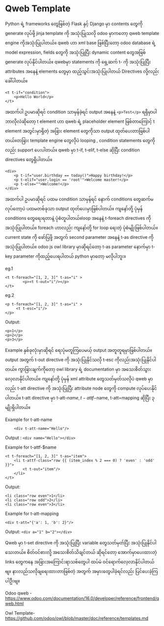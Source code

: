 <h1>Qweb Template</h1>

Python ရဲ့ frameworks တွေဖြစ်တဲ့ Flask နှင့် Django မှာ contents တွေကို generate လုပ်ဖို့ jinja template ကို အသုံးပြုသလို odoo မှာကတော့ qweb template engine ကိုအသုံးပြုပါတယ်။ qweb ဟာ xml base ဖြစ်ပြီးတော့ odoo database ရဲ့ model expression, fields တွေကို အသုံးပြုပြီး dynamic content တွေအဖြစ် generate လုပ်နိုင်ပါတယ်။ qwebမှာ statements ကို ရှေ့ဆက် t- ကို အသုံးပြုပြီး attributes အနေနဲ့ elements တွေမှာ ထည့်သွင်းအသုံးပြုပါတယ် Directives လို့လည်းခေါ်ပါတယ်။
```qweb
<t t-if="condition">
    <p>Hello World</p>
</t>
```


အထက်ပါ ဥပမာဆိုရင် condition သာမှန်ခဲ့ရင် output အနေနဲ့ ```<p>Test</p>``` ရရှိမှာပါ ဘာလိုလဲဆိုတော့ t element ဟာ qweb ရဲ့ placeholder element ဖြစ်တာကြောင့် t element အတွင်းမှာရှိတဲ့ အခြား element တွေကိုသာ output ထုတ်ပေးတာဖြစ်ပါတယ်။တခြား template engine တွေလိုပဲ looping , condition statements တွေကိုလည်း support ပေးပါတယ်။ qweb မှာ t-if, t-elif, t-else ဆိုပြီး condition directives တွေရှိပါတယ်။
```qweb
<div>
	<p t-if="user.birthday == today()">Happy birthday!</p>
	<p t-elif="user.login == 'root'">Welcome master!</p>
	<p t-else="">Welcome!</p>
</div>
```

အထက်ပါ ဥပမာဆိုရင် ပထမ condition သာမှန်ရင် နောက် conditions တွေဆက်မလုပ်တော့ပဲ ပထမတစ်ခုသာ output ထုတ်ပေးမှာဖြစ်ပါတယ်။ ကျနော်တို့ ပုံမှန် conditions တွေရေးရတာနဲ့ ပုံစံတူပါတယ်။loop အနေနဲ့ t-foreach directives ကို အသုံးပြုပါတယ်။ foreach ဟာလည်း ကျနော်တို့ for loop ရေးတဲ့ ပုံစံမျိုးဖြစ်ပါတယ်။ current state ကို ဖော်ပြဖို့ အတွက် second parameter အနေနဲ့ t-as directive ကိုအသုံးပြုပါတယ်။ odoo js owl library မှာဆိုရင်တော့  t-as parameter နောက်မှာ t-key parameter ကိုထည့်ပေးရပါတယ် python မှာတော့ မလိုပါဘူး။

eg.1

```
<t t-foreach="[1, 2, 3]" t-as="i" >
    	<p><t t-out="i"/></p>
</t>
```
eg.2
```
<p t-foreach="[1, 2, 3]" t-as="i" >
   	 <t t-esc="i"/>
</p>
```
Output: 
```
<p>1</p>
<p>2</p>
<p>3</p>
```
Example နှစ်ခုလုံးမှာဆိုရင် ရေးပုံမတူကြပေမယ့် output အတူတူရမှာဖြစ်ပါတယ်။ output အတွက် t-out directive ကို အသုံးပြုနိုင်သလို t-esc ကိုလည်းအသုံးပြုနိုင်ပါတယ်။ ကွာခြားချက်ကိုတော့ owl library ရဲ့ documentation မှာ အသေးစိတ်သွားလေ့လာနိုင်ပါတယ်။ ကျနော်တို့ ပုံမှန် xml attribute တွေသတ်မှတ်သလိုပဲ qweb မှာလည်း t-att directive ကို အသုံးပြုပြီး attribute node တွေကို compute လုပ်ပေးနိုင်ပါတယ်။ t-att directive မှာ t-att-$name,  t-attf-$name, t-att=mapping ဆိုပြီး ၃ မျိုးရှိပါတယ်။

Example for t-att-name
```
    <div t-att-name="Hello"/>
```
Output : ```<div name="Hello"></div>```

Example for t-attf-$name
```
<t t-foreach="[1, 2, 3]" t-as="item">
    <li t-attf-class="row {{ (item_index % 2 === 0) ? 'even' : 'odd' }}">
        <t t-out="item"/>
    </li>
</t>
```
Output:
```
<li class="row even">1</li>
<li class="row odd">2</li>
<li class="row even">3</li>
```
Example for t-att-mapping
```
<div t-att="{'a': 1, 'b': 2}"/>
```
Output: ```<div a="1" b="2"></div>```

Qweb မှာ t-set directive ကို အသုံးပြုပြီး variable တွေသတ်မှတ်ပြီး အသုံးပြုနိုင်ပါသေးတယ်။ စိတ်ဝင်စားလို့ အသေးစိတ်သိချင်တယ် ဆိုရင်တော့ အောက်မှာပေးထားတဲ့ links တွေကနေ အခြားအကြောင်းရာသစ်တွေပါ ထပ်မံ ဝင်ရောက်လေ့လာနိုင်ပါတယ်ဗျ။ နားလည်သလိုချရေးထားတာဖြစ်တဲ့ အတွက် အမှားတွေပါခဲ့ရင်လည်း ပြင်ပေးခဲ့ကြပါဦးဗျ။

Odoo qweb - https://www.odoo.com/documentation/16.0/developer/reference/frontend/qweb.html

Owl Template- https://github.com/odoo/owl/blob/master/doc/reference/templates.md
